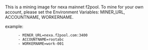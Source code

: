 This is a mining image for nexa mainnet f2pool.
To mine for your own account, please set the Environment Variables: MINER_URL, ACCOUNTNAME, WORKERNAME.

example:
```
      - MINER_URL=nexa.f2pool.com:3400 
      - ACCOUNTNAME=rootabc
      - WORKERNAME=work-001
```
